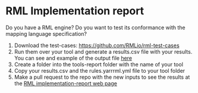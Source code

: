 # RML Implementation report 

Do you have a RML engine? Do you want to test its conformance with the mapping language specification?

1. Download the test-cases: https://github.com/RMLio/rml-test-cases
2. Run them over your tool and generate a results.csv file with your results. You can see and example of the output file [here](https://github.com/RMLio/rml-implementation-report/blob/master/output/rmlmapper/results.csv)
3. Create a folder into the tools-report folder with the name of your tool
4. Copy your results.csv and the rules.yarrrml.yml file to your tool folder
5. Make a pull request to the repo with the new inputs to see the results at the [RML implementation-report web page](http://rml.io/implementation-report/)
